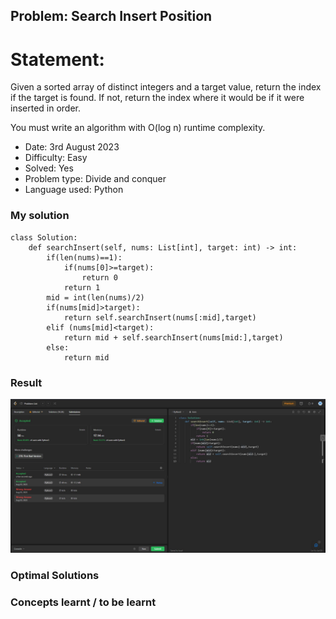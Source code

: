 ## Problem: Search Insert Position

# Statement:

<p>
Given a sorted array of distinct integers and a target value, return the index if the target is found. If not, return the index where it would be if it were inserted in order.

You must write an algorithm with O(log n) runtime complexity.

</p>

- Date: 3rd August 2023
- Difficulty: Easy
- Solved: Yes
- Problem type: Divide and conquer
- Language used: Python

### My solution

```
class Solution:
    def searchInsert(self, nums: List[int], target: int) -> int:
        if(len(nums)==1):
            if(nums[0]>=target):
                return 0
            return 1
        mid = int(len(nums)/2)
        if(nums[mid]>target):
            return self.searchInsert(nums[:mid],target)
        elif (nums[mid]<target):
            return mid + self.searchInsert(nums[mid:],target)
        else:
            return mid
```

### Result

<img src="../images/problem35.jpg">

### Optimal Solutions

### Concepts learnt / to be learnt
